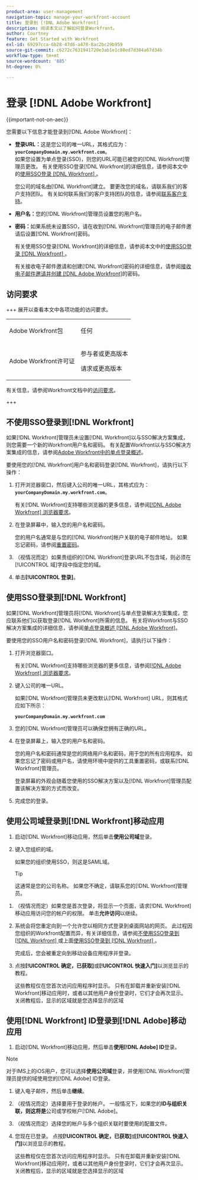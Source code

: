 ```yaml
---
product-area: user-management
navigation-topic: manage-your-workfront-account
title: 登录到 [!DNL Adobe Workfront]
description: 阅读本文以了解如何登录Workfront。
author: Courtney
feature: Get Started with Workfront
exl-id: 69297cca-6b28-47d6-a478-8ac2bc29b959
source-git-commit: c6272c7631941720e3ab1e1c80ed7d304a67d34b
workflow-type: tm+mt
source-wordcount: '885'
ht-degree: 0%

---
```


# 登录 [!DNL Adobe Workfront]

<!--Audited: 2024-->

{{important-not-on-aec}}

您需要以下信息才能登录到[!DNL Adobe Workfront]：

* **登录URL：**&#x200B;这是您公司的唯一URL，其格式应为： **`yourCompanyDomain.my.workfront.com`**。\
   如果您设置为单点登录(SSO)，则您的URL可能已被您的[!DNL Workfront]管理员更改。 有关使用SSO登录[!DNL Workfront]的详细信息，请参阅本文中的[使用SSO登录 [!DNL Workfront] ](#log-in-to-workfront-with-sso)。

  您公司的域名由[!DNL Workfront]建立。 要更改您的域名，请联系我们的客户支持团队。 有关如何联系我们的客户支持团队的信息，请参阅[联系客户支持](../../../workfront-basics/tips-tricks-and-troubleshooting/contact-customer-support.md)。

* **用户名：**&#x200B;您的[!DNL Workfront]管理员设置您的用户名。
* **密码：**&#x200B;如果系统未设置SSO，请在收到[!DNL Workfront]管理员的电子邮件邀请后设置[!DNL Workfront]密码。

  有关使用SSO登录[!DNL Workfront]的详细信息，请参阅本文中的[使用SSO登录 [!DNL Workfront] ](#log-in-to-workfront-with-sso)。

  有关接收电子邮件邀请和创建[!DNL Workfront]密码的详细信息，请参阅[接收电子邮件邀请并创建 [!DNL Adobe Workfront]](../../../workfront-basics/manage-your-account-and-profile/managing-your-workfront-account/receive-email-invitations.md)的密码。

## 访问要求

+++ 展开以查看本文中各项功能的访问要求。

<table style="table-layout:auto"> 
 <col> 
 </col>
 <tbody> 
  <tr> 
   <td>Adobe Workfront包</td> 
   <td> <p>任何</p> </td> 
  </tr> 
  <tr> 
   <td>Adobe Workfront许可证</td> 
   <td> 
   <p>参与者或更高版本</p>
   <p>请求或更高版本</p> </td> 
  </tr> 
 </tbody> 
</table>

有关信息，请参阅Workfront文档中的[访问要求](/help/quicksilver/administration-and-setup/add-users/access-levels-and-object-permissions/access-level-requirements-in-documentation.md)。

+++

## 不使用SSO登录到[!DNL Workfront]

如果[!DNL Workfront]管理员未设置[!DNL Workfront]以与SSO解决方案集成，则您需要一个新的Workfront用户名和密码。 有关配置Workfront以与SSO解决方案集成的信息，请参阅[Adobe Workfront中的单点登录概述](../../../administration-and-setup/add-users/single-sign-on/sso-in-workfront.md)。

要使用您的[!DNL Workfront]用户名和密码登录[!DNL Workfront]，请执行以下操作：

1. 打开浏览器窗口，然后键入公司的唯一URL，其格式应为： **`yourCompanyDomain.my.workfront.com`**。

   有关[!DNL Workfront]支持哪些浏览器的更多信息，请参阅[[!DNL Adobe Workfront] 浏览器要求](../../../workfront-basics/workfront-browser-requirements.md)。

1. 在登录屏幕中，输入您的用户名和密码。

   您的用户名通常是与您的[!DNL Workfront]帐户关联的电子邮件地址。 如果忘记密码，请参阅[重置密码](../../../workfront-basics/manage-your-account-and-profile/managing-your-workfront-account/reset-your-password.md)。

1. （视情况而定）如果贵组织的[!DNL Workfront]登录URL不包含域，则必须在[!UICONTROL 域]字段中指定您的域。
1. 单击&#x200B;**[!UICONTROL 登录]**。

## 使用SSO登录到[!DNL Workfront]

如果[!DNL Workfront]管理员将[!DNL Workfront]与单点登录解决方案集成，您应联系他们以获取登录[!DNL Workfront]所需的信息。 有关将Workfront与SSO解决方案集成的详细信息，请参阅[单点登录概述 [!DNL Adobe Workfront]](../../../administration-and-setup/add-users/single-sign-on/sso-in-workfront.md)。

要使用您的SSO用户名和密码登录[!DNL Workfront]，请执行以下操作：

1. 打开浏览器窗口。

   有关[!DNL Workfront]支持哪些浏览器的更多信息，请参阅[[!DNL Adobe Workfront] 浏览器要求](../../../workfront-basics/workfront-browser-requirements.md)。

1. 键入公司的唯一URL。

   如果[!DNL Workfront]管理员未更改默认[!DNL Workfront] URL，则其格式应如下所示：

   **`yourCompanyDomain.my.workfront.com`**

1. 您的[!DNL Workfront]管理员可以确保您拥有正确的URL。
1. 在登录屏幕上，输入您的用户名和密码。

   您的用户名和密码通常是您的网络用户名和密码，用于您的所有应用程序。 如果您忘记了密码或用户名，请使用环境中提供的工具重置密码，或联系[!DNL Workfront]管理员。

   登录屏幕的外观会随着您使用的SSO解决方案以及[!DNL Workfront]管理员配置该解决方案的方式而改变。

1. 完成您的登录。

## 使用公司域登录到[!DNL Workfront]移动应用

1. 启动[!DNL Workfront]移动应用，然后单击&#x200B;**使用公司域**&#x200B;登录。

1. 键入您组织的域。

   如果您的组织使用SSO，则这是SAML域。

   >[!TIP]
   >
   >这通常是您的公司名称。 如果您不确定，请联系您的[!DNL Workfront]管理员。

<!--1. Specify the [!DNL Workfront] URL for your company or the link to your SAML authentication portal.

   The [!DNL Workfront] URL should display in the following format:
   **`yourDomain.my.workfront.com`**

   For example:

   **`swains.my.workfront.com`**

1. If you are logging in with you SAML credentials, follow the login steps from your SAML authentication portal.

   Your [!DNL Workfront] administrator must enable SAML 2.0 authentication with the [!DNL Workfront] web application in order to log in with your SAML credentials. For information about how to enable SAML 2.0, see the section [Configure [!DNL Adobe Workfront] with SAML 2.0](../../../administration-and-setup/add-users/single-sign-on/configure-workfront-saml-2.md#saml-with-workfront-web-app) in the article [Configure [!DNL Adobe Workfront] with SAML 2.0](../../../administration-and-setup/add-users/single-sign-on/configure-workfront-saml-2.md). If you cannot log in as described in this section, contact your Workfront administrator.

1. Tap **[!UICONTROL Continue in browser]**.
1. Specify the **[!UICONTROL Username]** of your [!DNL Workfront] account or SAML user.
1. Specify the **[!UICONTROL Password]** for your [!DNL Workfront] account or SAML user.-->

1. （视情况而定）如果您是首次登录，将显示一个页面，请求[!DNL Workfront]移动应用访问您的帐户的权限。 单击&#x200B;**允许访问**&#x200B;以继续。

1. 系统会将您重定向到一个允许您以相同方式登录到桌面网站的网页。 此过程因您组织的Workfront配置而异，有关详细信息，请参阅[不使用SSO登录到 [!DNL Workfront] ](#log-in-to-workfront-without-sso)或上面[使用SSO登录到 [!DNL Workfront] ](#log-in-to-workfront-with-sso)。

   完成后，您会被重定向到移动设备应用程序并登录。

1. 点按&#x200B;**[!UICONTROL 确定，已获取]**&#x200B;或&#x200B;**[!UICONTROL 快速入门]**&#x200B;以浏览显示的教程。

   这些教程仅在您首次访问应用程序时显示。 只有在卸载并重新安装[!DNL Workfront]移动应用时，或者以其他用户身份登录时，它们才会再次显示。 关闭教程后，显示的区域就是您选择显示的区域

## 使用[!DNL Workfront] ID登录到[!DNL Adobe]移动应用

1. 启动[!DNL Workfront]移动应用，然后单击&#x200B;**使用[!DNL Adobe] ID**&#x200B;登录。

>[!NOTE]
>
>对于IMS上的iOS用户，您可以选择&#x200B;**使用公司域**&#x200B;登录，并使用[!DNL Workfront]管理员提供的域使用您的[!DNL Adobe] ID登录。

1. 键入电子邮件，然后单击&#x200B;**继续**。

1. （视情况而定）选择要用于登录的帐户。 一般情况下，如果您的&#x200B;**ID与组织关联，则这将是**&#x200B;公司或学校帐户[!DNL Adobe]。

1. （视情况而定）选择您的帐户与多个组织关联时要使用的配置文件。

1. 您现在已登录。 点按&#x200B;**[!UICONTROL 确定，已获取]**&#x200B;或&#x200B;**[!UICONTROL 快速入门]**&#x200B;以浏览显示的教程。

   这些教程仅在您首次访问应用程序时显示。 只有在卸载并重新安装[!DNL Workfront]移动应用时，或者以其他用户身份登录时，它们才会再次显示。 关闭教程后，显示的区域就是您选择显示的区域
